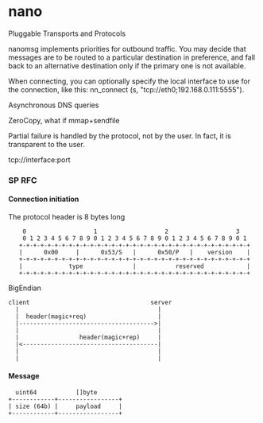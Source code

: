 nano
====


Pluggable Transports and Protocols

nanomsg implements priorities for outbound traffic. You may decide that messages are to be routed to a particular destination in preference, and fall back to an alternative destination only if the primary one is not available.

When connecting, you can optionally specify the local interface to use for the connection, like this: nn_connect (s, "tcp://eth0;192.168.0.111:5555").

Asynchronous DNS queries


ZeroCopy, what if mmap+sendfile

Partial failure is handled by the protocol, not by the user. In fact, it is transparent to the user.



tcp://interface:port 



### SP RFC

#### Connection initiation

The protocol header is 8 bytes long


        0                   1                   2                   3
        0 1 2 3 4 5 6 7 8 9 0 1 2 3 4 5 6 7 8 9 0 1 2 3 4 5 6 7 8 9 0 1
       +-+-+-+-+-+-+-+-+-+-+-+-+-+-+-+-+-+-+-+-+-+-+-+-+-+-+-+-+-+-+-+-+
       |      0x00     |      0x53/S   |      0x50/P   |    version    |
       +-+-+-+-+-+-+-+-+-+-+-+-+-+-+-+-+-+-+-+-+-+-+-+-+-+-+-+-+-+-+-+-+
       |             type              |           reserved            |
       +-+-+-+-+-+-+-+-+-+-+-+-+-+-+-+-+-+-+-+-+-+-+-+-+-+-+-+-+-+-+-+-+

   BigEndian


    client                                  server
      |                                       |
      |  header(magic+req)                    |
      |-------------------------------------->|
      |                                       |
      |                 header(magic+rep)     |
      |<--------------------------------------|
      |                                       |
      |                                       |

#### Message

      uint64           []byte
    +------------+-----------------+
    | size (64b) |     payload     |
    +------------+-----------------+
